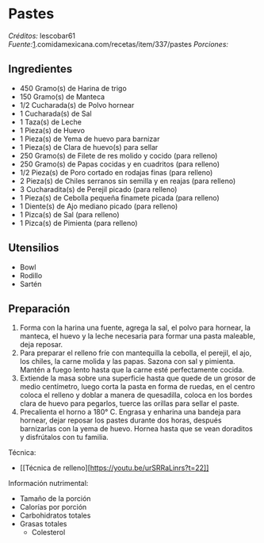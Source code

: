 # Pastes

*Créditos:* lescobar61
*Fuente:*[1](1).comidamexicana.com/recetas/item/337/pastes
*Porciones:* 


## Ingredientes

- 450 Gramo(s) de Harina de trigo
- 150 Gramo(s) de Manteca
- 1/2 Cucharada(s) de Polvo hornear
- 1 Cucharada(s) de Sal
- 1 Taza(s) de Leche
- 1 Pieza(s) de Huevo
- 1 Pieza(s) de Yema de huevo para barnizar
- 1 Pieza(s) de Clara de huevo(s) para sellar
- 250 Gramo(s) de Filete de res molido y cocido (para relleno)
- 250 Gramo(s) de Papas cocidas y en cuadritos (para relleno)
- 1/2 Pieza(s) de Poro cortado en rodajas finas (para relleno)
- 2 Pieza(s) de Chiles serranos sin semilla y en reajas (para relleno)
- 3 Cucharadita(s) de Perejil picado (para relleno)
- 1 Pieza(s) de Cebolla pequeña finamete picada (para relleno)
- 1 Diente(s) de Ajo mediano picado (para relleno)
- 1 Pizca(s) de Sal (para relleno)
- 1 Pizca(s) de Pimienta (para relleno)

## Utensilios

- Bowl
- Rodillo
- Sartén


## Preparación

1. Forma con la harina una fuente, agrega la sal, el polvo para hornear, la manteca, el huevo y la leche necesaria para formar una pasta maleable, deja reposar.
2. Para preparar el relleno fríe con mantequilla la cebolla, el perejil, el ajo, los chiles, la carne molida y las papas. Sazona con sal y pimienta. Mantén a fuego lento hasta que la carne esté perfectamente cocida.
3. Extiende la masa sobre una superficie hasta que quede de un grosor de medio centímetro, luego corta la pasta en forma de ruedas, en el centro coloca el relleno y doblar a manera de quesadilla, coloca en los bordes clara de huevo para pegarlos, tuerce las orillas para sellar el paste.
4. Precalienta el horno a 180° C. Engrasa y enharina una bandeja para hornear, dejar reposar los pastes durante dos horas, después barnizarlas con la yema de huevo. Hornea hasta que se vean doraditos y disfrútalos con tu familia.

Técnica:
- [[Técnica de relleno][https://youtu.be/urSRRaLinrs?t=22]]

Información nutrimental:

- Tamaño de la porción
- Calorías por porción
- Carbohidratos totales
- Grasas totales
  - Colesterol


